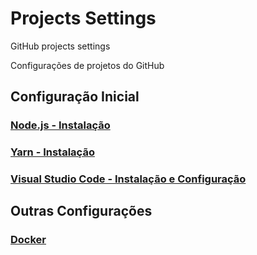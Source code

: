 # Projects Settings

GitHub projects settings

Configurações de projetos do GitHub

## Configuração Inicial

### [Node.js - Instalação](../nodejs.md)

### [Yarn - Instalação](yarn.md)

### [Visual Studio Code - Instalação e Configuração](visual-studio-code.md)

## Outras Configurações

### [Docker](docker.md)
